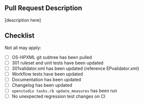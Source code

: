 ## Pull Request Description

[description here]

## Checklist

Not all may apply:

- [ ] OS-HPXML git subtree has been pulled
- [ ] 301 ruleset and unit tests have been updated
- [ ] 301validator.xml has been updated (reference EPvalidator.xml)
- [ ] Workflow tests have been updated
- [ ] Documentation has been updated
- [ ] Changelog has been updated
- [ ] `openstudio tasks.rb update_measures` has been run
- [ ] No unexpected regression test changes on CI
